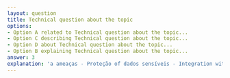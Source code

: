 ```yaml
---
layout: question
title: Technical question about the topic
options:
- Option A related to Technical question about the topic...
- Option C describing Technical question about the topic...
- Option D about Technical question about the topic...
- Option B explaining Technical question about the topic...
answer: 3
explanation: 'a ameaças - Proteção of dados sensíveis - Integration with SIEM/SOAR Exemplo Prático Uma organização can utilizar o Azure Security Center to monitor vulnerabilidades, receber recomendações automáticas and implement policies of security, garantindo conformidade with normas how LGPD and GDPR...'
---
```


